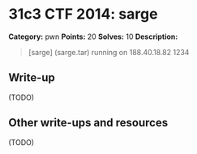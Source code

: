 # 31c3 CTF 2014: sarge

**Category:** pwn
**Points:** 20
**Solves:** 10
**Description:**

> [sarge] (sarge.tar) running on 188.40.18.82 1234

## Write-up

(TODO)

## Other write-ups and resources

(TODO)
